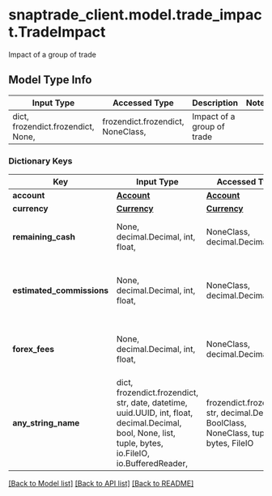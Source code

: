 # snaptrade_client.model.trade_impact.TradeImpact

Impact of a group of trade

## Model Type Info
Input Type | Accessed Type | Description | Notes
------------ | ------------- | ------------- | -------------
dict, frozendict.frozendict, None,  | frozendict.frozendict, NoneClass,  | Impact of a group of trade | 

### Dictionary Keys
Key | Input Type | Accessed Type | Description | Notes
------------ | ------------- | ------------- | ------------- | -------------
**account** | [**Account**](Account.md) | [**Account**](Account.md) |  | [optional] 
**currency** | [**Currency**](Currency.md) | [**Currency**](Currency.md) |  | [optional] 
**remaining_cash** | None, decimal.Decimal, int, float,  | NoneClass, decimal.Decimal,  | Remaining balance after executing all trades | [optional] 
**estimated_commissions** | None, decimal.Decimal, int, float,  | NoneClass, decimal.Decimal,  | Total estimated commissions across all trades to make | [optional] 
**forex_fees** | None, decimal.Decimal, int, float,  | NoneClass, decimal.Decimal,  | Estimated forex fees to pay to excute trades | [optional] 
**any_string_name** | dict, frozendict.frozendict, str, date, datetime, uuid.UUID, int, float, decimal.Decimal, bool, None, list, tuple, bytes, io.FileIO, io.BufferedReader,  | frozendict.frozendict, str, decimal.Decimal, BoolClass, NoneClass, tuple, bytes, FileIO | any string name can be used but the value must be the correct type | [optional]

[[Back to Model list]](../../README.md#documentation-for-models) [[Back to API list]](../../README.md#documentation-for-api-endpoints) [[Back to README]](../../README.md)

